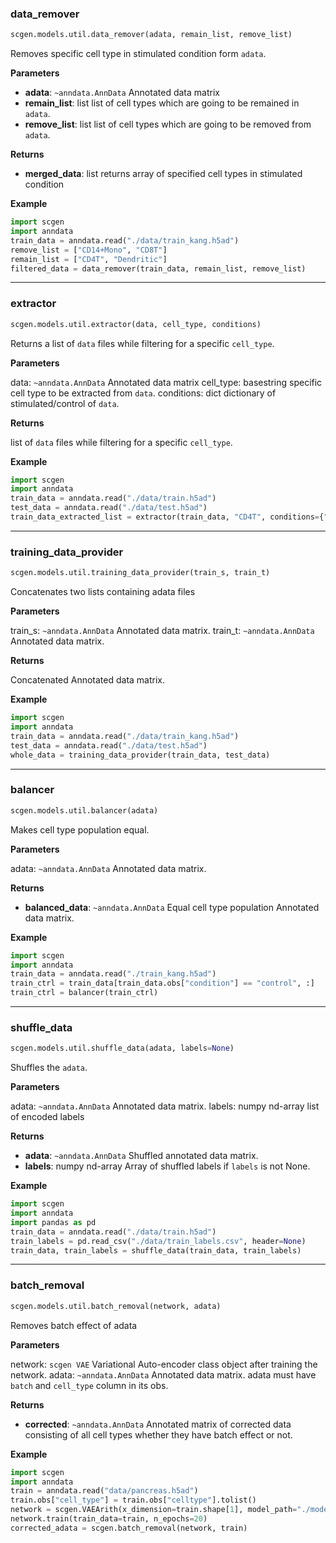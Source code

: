 ### data_remover


```python
scgen.models.util.data_remover(adata, remain_list, remove_list)
```



Removes specific cell type in stimulated condition form `adata`.

__Parameters__

- __adata__: `~anndata.AnnData`
    Annotated data matrix
- __remain_list__: list
    list of cell types which are going to be remained in `adata`.
- __remove_list__: list
    list of cell types which are going to be removed from `adata`.

__Returns__

- __merged_data__: list
    returns array of specified cell types in stimulated condition

__Example__

```python
import scgen
import anndata
train_data = anndata.read("./data/train_kang.h5ad")
remove_list = ["CD14+Mono", "CD8T"]
remain_list = ["CD4T", "Dendritic"]
filtered_data = data_remover(train_data, remain_list, remove_list)
```
    
----

### extractor


```python
scgen.models.util.extractor(data, cell_type, conditions)
```



Returns a list of `data` files while filtering for a specific `cell_type`.

__Parameters__

data: `~anndata.AnnData`
Annotated data matrix
cell_type: basestring
specific cell type to be extracted from `data`.
conditions: dict
dictionary of stimulated/control of `data`.

__Returns__

list of `data` files while filtering for a specific `cell_type`.

__Example__

```python
import scgen
import anndata
train_data = anndata.read("./data/train.h5ad")
test_data = anndata.read("./data/test.h5ad")
train_data_extracted_list = extractor(train_data, "CD4T", conditions={"ctrl": "control", "stim": "stimulated"})
```


----

### training_data_provider


```python
scgen.models.util.training_data_provider(train_s, train_t)
```



Concatenates two lists containing adata files

__Parameters__

train_s: `~anndata.AnnData`
Annotated data matrix.
train_t: `~anndata.AnnData`
Annotated data matrix.

__Returns__

Concatenated Annotated data matrix.

__Example__

```python
import scgen
import anndata
train_data = anndata.read("./data/train_kang.h5ad")
test_data = anndata.read("./data/test.h5ad")
whole_data = training_data_provider(train_data, test_data)
```
    
----

### balancer


```python
scgen.models.util.balancer(adata)
```



Makes cell type population equal.

__Parameters__

adata: `~anndata.AnnData`
Annotated data matrix.

__Returns__

- __balanced_data__: `~anndata.AnnData`
    Equal cell type population Annotated data matrix.

__Example__

```python
import scgen
import anndata
train_data = anndata.read("./train_kang.h5ad")
train_ctrl = train_data[train_data.obs["condition"] == "control", :]
train_ctrl = balancer(train_ctrl)
```
    
----

### shuffle_data


```python
scgen.models.util.shuffle_data(adata, labels=None)
```



Shuffles the `adata`.

__Parameters__

adata: `~anndata.AnnData`
Annotated data matrix.
labels: numpy nd-array
list of encoded labels

__Returns__

- __adata__: `~anndata.AnnData`
    Shuffled annotated data matrix.
- __labels__: numpy nd-array
    Array of shuffled labels if `labels` is not None.

__Example__

```python
import scgen
import anndata
import pandas as pd
train_data = anndata.read("./data/train.h5ad")
train_labels = pd.read_csv("./data/train_labels.csv", header=None)
train_data, train_labels = shuffle_data(train_data, train_labels)
```
    
----

### batch_removal


```python
scgen.models.util.batch_removal(network, adata)
```



Removes batch effect of adata

__Parameters__

network: `scgen VAE`
Variational Auto-encoder class object after training the network.
adata: `~anndata.AnnData`
Annotated data matrix. adata must have `batch` and `cell_type` column in its obs.

__Returns__

- __corrected__: `~anndata.AnnData`
    Annotated matrix of corrected data consisting of all cell types whether they have batch effect or not.

__Example__

```python
import scgen
import anndata
train = anndata.read("data/pancreas.h5ad")
train.obs["cell_type"] = train.obs["celltype"].tolist()
network = scgen.VAEArith(x_dimension=train.shape[1], model_path="./models/batch")
network.train(train_data=train, n_epochs=20)
corrected_adata = scgen.batch_removal(network, train)
```
 